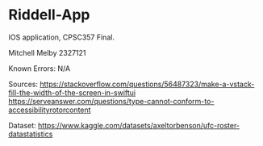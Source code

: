# Riddell-App
IOS application, CPSC357 Final.

Mitchell Melby
2327121

Known Errors: N/A

Sources: https://stackoverflow.com/questions/56487323/make-a-vstack-fill-the-width-of-the-screen-in-swiftui
https://serveanswer.com/questions/type-cannot-conform-to-accessibilityrotorcontent

Dataset: https://www.kaggle.com/datasets/axeltorbenson/ufc-roster-datastatistics
